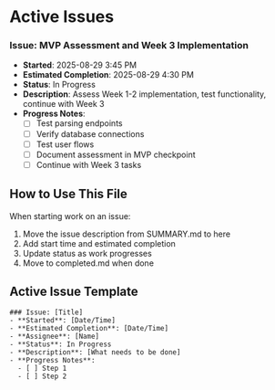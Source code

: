 # Active Issues

### Issue: MVP Assessment and Week 3 Implementation
- **Started**: 2025-08-29 3:45 PM
- **Estimated Completion**: 2025-08-29 4:30 PM
- **Status**: In Progress
- **Description**: Assess Week 1-2 implementation, test functionality, continue with Week 3
- **Progress Notes**: 
  - [ ] Test parsing endpoints
  - [ ] Verify database connections
  - [ ] Test user flows
  - [ ] Document assessment in MVP checkpoint
  - [ ] Continue with Week 3 tasks

## How to Use This File
When starting work on an issue:
1. Move the issue description from SUMMARY.md to here
2. Add start time and estimated completion
3. Update status as work progresses
4. Move to completed.md when done

## Active Issue Template
```
### Issue: [Title]
- **Started**: [Date/Time]
- **Estimated Completion**: [Date/Time]
- **Assignee**: [Name]
- **Status**: In Progress
- **Description**: [What needs to be done]
- **Progress Notes**: 
  - [ ] Step 1
  - [ ] Step 2
```